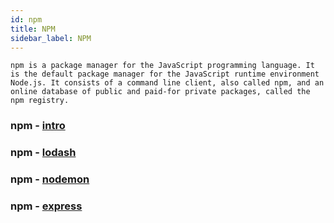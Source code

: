 ```yaml
---
id: npm
title: NPM
sidebar_label: NPM
---
```


```nodejs
npm is a package manager for the JavaScript programming language. It is the default package manager for the JavaScript runtime environment Node.js. It consists of a command line client, also called npm, and an online database of public and paid-for private packages, called the npm registry.
```

### npm - [intro](https://www.npmjs.com/)

### npm - [lodash](https://www.npmjs.com/package/lodash)

### npm - [nodemon](https://www.npmjs.com/package/nodemon)

### npm - [express](https://www.npmjs.com/package/express)